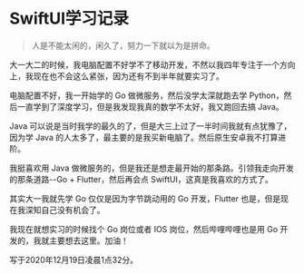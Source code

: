 # SwiftUI学习记录
> 人是不能太闲的，闲久了，努力一下就以为是拼命。

大一大二的时候，我电脑配置不好学不了移动开发，不然以我四年专注于一个方向上，我现在也不会这么紧张，因为还有不到半年就要实习了。

电脑配置不好，我一开始学的 Go 做微服务，然后没学太深就跑去学 Python，然后一直学到了深度学习，但是我发现我真的数学不太好，我又跑回去搞 Java。

Java 可以说是当时我学的最久的了，但是大三上过了一半时间我就有点犹豫了，因为学 Java 的人太多了，最主要的是我买新电脑了。然后原生安卓我不打算进阶。

我挺喜欢用 Java 做微服务的，但是我还是想走最开始的那条路。引领我走向开发的那条道路--Go + Flutter，然后再会点 SwiftUI，这真是我喜欢的方式了。

其实大一我就先学 Go 仅仅是因为字节跳动用的 Go 开发，Flutter 也是，但是现在我深知自己没有机会了。

我现在就想实习的时候找个 Go 岗位或者 IOS 岗位，然后哔哩哔哩也是用 Go 开发的，我就主要想去这里。加油！

写于2020年12月19日凌晨1点32分。
